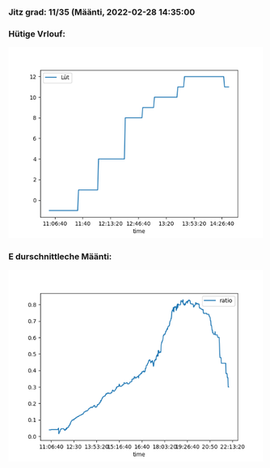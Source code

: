 ### Jitz grad: 11/35 (Määnti, 2022-02-28 14:35:00

### Hütige Vrlouf:
![Graph](Today.png)

### E durschnittleche Määnti:
![Graph](Määnti.png)